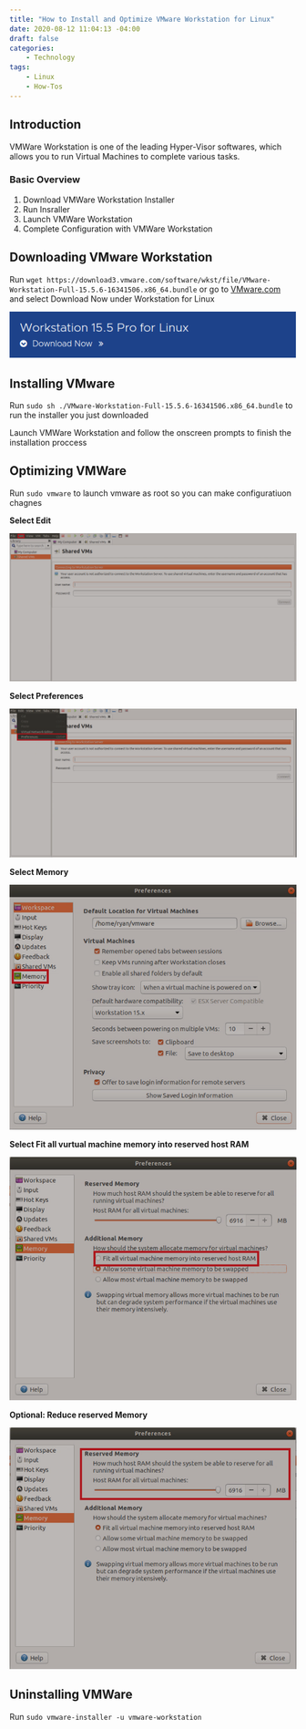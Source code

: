 ```yaml
---
title: "How to Install and Optimize VMware Workstation for Linux"
date: 2020-08-12 11:04:13 -04:00
draft: false
categories:
    - Technology
tags:
    - Linux
    - How-Tos
---
```

## Introduction
VMWare Workstation is one of the leading Hyper-Visor softwares, which allows you to run Virtual Machines to complete various tasks. 

### Basic Overview
1. Download VMWare Workstation Installer
2. Run Insraller
3. Launch VMWare Workstation
4. Complete Configuration with VMWare Workstation



## Downloading VMware Workstation
Run `wget https://download3.vmware.com/software/wkst/file/VMware-Workstation-Full-15.5.6-16341506.x86_64.bundle` or go to [VMware.com](https://www.vmware.com/products/workstation-pro/workstation-pro-evaluation.html) and select Download Now under Workstation for Linux

![WorkstationDownload](/assets/2020/VMWareOnLinux/LinuxDownload.png)

## Installing VMware
Run `sudo sh ./VMware-Workstation-Full-15.5.6-16341506.x86_64.bundle` to run the installer you just downloaded

Launch VMWare Workstation and follow the onscreen prompts to finish the installation proccess

## Optimizing VMWare
Run `sudo vmware` to launch vmware as root so you can make configuratiuon chagnes

__Select Edit__

![Step1](/assets/2020/VMWareOnLinux/Step1.png)

__Select Preferences__

![Step2](/assets/2020/VMWareOnLinux/Step2.png)

__Select Memory__

![Step3](/assets/2020/VMWareOnLinux/Step3.png)

__Select Fit all vurtual machine memory into reserved host RAM__

![Step4](/assets/2020/VMWareOnLinux/Step4.png)

__Optional: Reduce reserved Memory__

![Step5](/assets/2020/VMWareOnLinux/OptionalStep.png)

## Uninstalling VMWare
Run `sudo vmware-installer -u vmware-workstation`